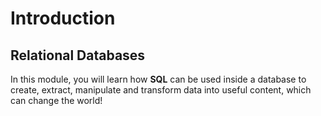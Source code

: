 # Introduction

## Relational Databases

In this module, you will learn how **SQL** can be used inside a database to create, extract, manipulate and transform data into useful content, which can change the world!